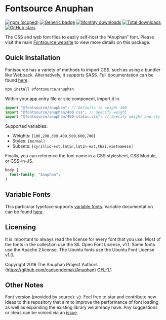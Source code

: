 # Fontsource Anuphan

[![npm (scoped)](https://img.shields.io/npm/v/@fontsource/anuphan?color=brightgreen)](https://www.npmjs.com/package/@fontsource/anuphan) [![Generic badge](https://img.shields.io/badge/fontsource-passing-brightgreen)](https://github.com/fontsource/fontsource) [![Monthly downloads](https://badgen.net/npm/dm/@fontsource/anuphan)](https://github.com/fontsource/fontsource) [![Total downloads](https://badgen.net/npm/dt/@fontsource/anuphan)](https://github.com/fontsource/fontsource) [![GitHub stars](https://img.shields.io/github/stars/fontsource/fontsource.svg?style=social&label=Star)](https://github.com/fontsource/fontsource/stargazers)

The CSS and web font files to easily self-host the “Anuphan” font. Please visit the main [Fontsource website](https://fontsource.org/fonts/anuphan) to view more details on this package.

## Quick Installation

Fontsource has a variety of methods to import CSS, such as using a bundler like Webpack. Alternatively, it supports SASS. Full documentation can be found [here](https://fontsource.org/docs/getting-started/introduction).

```javascript
npm install @fontsource/anuphan
```

Within your app entry file or site component, import it in.

```javascript
import "@fontsource/anuphan"; // Defaults to weight 400
import "@fontsource/anuphan/400.css"; // Specify weight
import "@fontsource/anuphan/400-italic.css"; // Specify weight and style

```

Supported variables:
- Weights: `[100,200,300,400,500,600,700]`
- Styles: `[normal]`
- Subsets: `[cyrillic-ext,latin,latin-ext,thai,vietnamese]`

Finally, you can reference the font name in a CSS stylesheet, CSS Module, or CSS-in-JS.

```css
body {
  font-family: "Anuphan";
}
```

## Variable Fonts

This particular typeface supports [variable fonts](https://developer.mozilla.org/en-US/docs/Web/CSS/CSS_Fonts/Variable_Fonts_Guide).
Variable documentation can be found [here](https://fontsource.org/docs/getting-started/variable).

## Licensing
It is important to always read the license for every font that you use.
Most of the fonts in the collection use the SIL Open Font License, v1.1. Some fonts use the Apache 2 license. The Ubuntu fonts use the Ubuntu Font License v1.0.

Copyright 2019 The Anuphan Project Authors (https://github.com/cadsondemak/Anuphan)
[OFL-1.1](http://scripts.sil.org/OFL)

## Other Notes
Font version (provided by source): `v3`.
Feel free to star and contribute new ideas to this repository that aim to improve the performance of font loading, as well as expanding the existing library we already have. Any suggestions or ideas can be voiced via an [issue](https://github.com/fontsource/fontsource/issues).
